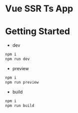 # Vue SSR Ts App

# Getting Started
- dev
```bash 
npm i
npm run dev
```

- preview
```bash 
npm i
npm run preview
```


- build
```bash 
npm i
npm run build
```

